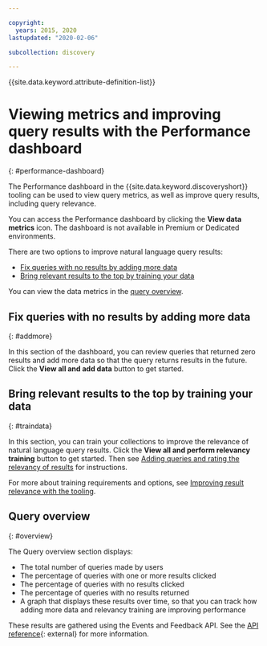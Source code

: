 ```yaml
---

copyright:
  years: 2015, 2020
lastupdated: "2020-02-06"

subcollection: discovery

---
```


{{site.data.keyword.attribute-definition-list}}

# Viewing metrics and improving query results with the Performance dashboard
{: #performance-dashboard}

<!-- Learn more topic WDS -->
The Performance dashboard in the {{site.data.keyword.discoveryshort}} tooling can be used to view query metrics, as well as improve query results, including query relevance.

You can access the Performance dashboard by clicking the **View data metrics** icon. The dashboard is not available in Premium or Dedicated environments.

There are two options to improve natural language query results:
- [Fix queries with no results by adding more data](/docs/discovery?topic=discovery-performance-dashboard#addmore)
- [Bring relevant results to the top by training your data](/docs/discovery?topic=discovery-performance-dashboard#traindata)

You can view the data metrics in the [query overview](/docs/discovery?topic=discovery-performance-dashboard#overview). 

## Fix queries with no results by adding more data
{: #addmore}

In this section of the dashboard, you can review queries that returned zero results and add more data so that the query returns results in the future. Click the **View all and add data** button to get started. 

## Bring relevant results to the top by training your data
{: #traindata}

In this section, you can train your collections to improve the relevance of natural language query results. Click the **View all and perform relevancy training** button to get started. Then see [Adding queries and rating the relevancy of results](/docs/discovery?topic=discovery-improving-result-relevance-with-the-tooling#results) for instructions.

For more about training requirements and options, see [Improving result relevance with the tooling](/docs/discovery?topic=discovery-improving-result-relevance-with-the-tooling).

## Query overview
{: #overview}

The Query overview section displays:
- The total number of queries made by users
- The percentage of queries with one or more results clicked
- The percentage of queries with no results clicked
- The percentage of queries with no results returned
- A graph that displays these results over time, so that you can track how adding more data and relevancy training are improving performance

These results are gathered using the Events and Feedback API. See the [API reference](/apidocs/discovery#create-event){: external} for more information.